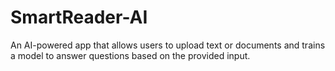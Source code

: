 # SmartReader-AI
An AI-powered app that allows users to upload text or documents and trains a model to answer questions based on the provided input.
